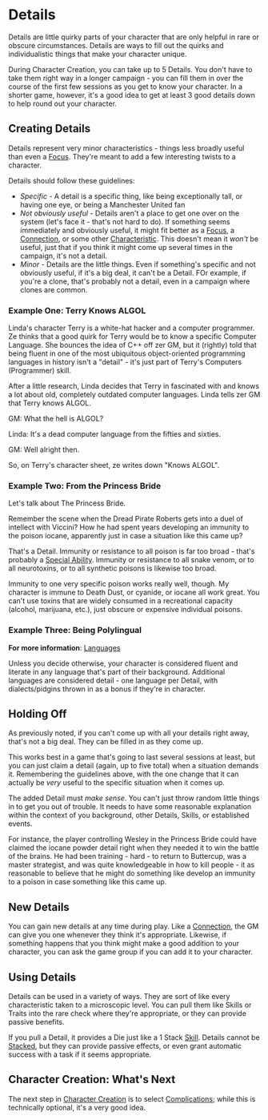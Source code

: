 # Details

Details are little quirky parts of your character that are only helpful in rare or obscure circumstances. Details are ways to fill out the quirks and individualistic things that make your character unique.

During Character Creation, you can take up to 5 Details. You don't have to take them right way in a longer campaign - you can fill them in over the course of the first few sessions as you get to know your character. In a shorter game, however, it's a good idea to get at least 3 good details down to help round out your character.

## Creating Details

Details represent very minor characteristics - things less broadly useful than even a [Focus](Skills.md). They're meant to add a few interesting twists to a character.

Details should follow these guidelines:

- *Specific* - A detail is a specific thing, like being exceptionally tall, or having one eye, or being a Manchester United fan
- *Not obviously useful* - Details aren't a place to get one over on the system (let's face it - that's not hard to do). If something seems immediately and obviously useful, it might fit better as a [Focus](Skills.md), a [Connection](Connections.md), or some other [Characteristic](Characteristic.md). This doesn't mean it *won't* be useful, just that if you think it might come up several times in the campaign, it's not a detail.
- *Minor* - Details are the little things. Even if something's specific and not obviously useful, if it's a big deal, it can't be a Detail. FOr example, if you're a clone, that's probably not a detail, even in a campaign where clones are common.

### Example One: Terry Knows ALGOL

Linda's character Terry is a white-hat hacker and a computer programmer. Ze thinks that a good quirk for Terry would be to know a specific Computer Language. She bounces the idea of C++ off zer GM, but it (rightly) told that being fluent in one of the most ubiquitous object-oriented programming languages in history isn't a "detail" - it's just part of Terry's Computers (Programmer) skill.

After a little research, Linda decides that Terry in fascinated with and knows a lot about old, completely outdated computer languages. Linda tells zer GM that Terry knows ALGOL.

GM: What the hell is ALGOL?

Linda: It's a dead computer language from the fifties and sixties.

GM: Well alright then.

So, on Terry's character sheet, ze writes down "Knows ALGOL".

### Example Two: From the Princess Bride

Let's talk about The Princess Bride.

Remember the scene when the Dread Pirate Roberts gets into a duel of intellect with Viccini? How he had spent years developing an immunity to the poison iocane, apparently just in case a situation like this came up?

That's a Detail. Immunity or resistance to all poison is far too broad - that's probably a [Special Ability](SpecialAbilities.md). Immunity or resistance to all snake venom, or to all neurotoxins, or to all synthetic poisons is likewise too broad.

Immunity to one very specific poison works really well, though. My character is immune to Death Dust, or cyanide, or iocane all work great. You can't use toxins that are widely consumed in a recreational capacity (alcohol, marijuana, etc.), just obscure or expensive individual poisons.

### Example Three: Being Polylingual

**For more information**: [Languages](Languages.md)

Unless you decide otherwise, your character is considered fluent and literate in any language that's part of their background. Additional languages are considered detail - one language per Detail, with dialects/pidgins thrown in as a bonus if they're in character.

## Holding Off

As previously noted, if you can't come up with all your details right away, that's not a big deal. They can be filled in as they come up.

This works best in a game that's going to last several sessions at least, but you can just claim a detail (again, up to five total) when a situation demands it. Remembering the guidelines above, with the one change that it can actually be *very* useful to the specific situation when it comes up.

The added Detail must *make sense*. You can't just throw random little things in to get you out of trouble. It needs to have some reasonable explanation within the context of you background, other Details, Skills, or established events.

For instance, the player controlling Wesley in the Princess Bride could have claimed the iocane powder detail right when they needed it to win the battle of the brains. He had been training - hard - to return to Buttercup, was a master strategist, and was quite knowledgeable in how to kill people - it as reasonable to believe that he might do something like develop an immunity to a poison in case something like this came up.

## New Details

You can gain new details at any time during play. Like a [Connection](Connections.md), the GM can give you one whenever they think it's appropriate. Likewise, if something happens that you think might make a good addition to your character, you can ask the game group if you can add it to your character.

## Using Details

Details can be used in a variety of ways. They are sort of like every characteristic taken to a microscopic level. You can pull them like Skills or Traits into the rare check where they're appropriate, or they can provide passive benefits.

If you pull a Detail, it provides a Die just like a 1 Stack [Skill](Skills.md). Details cannot be [Stacked](Stack.md), but they can provide passive effects, or even grant automatic success with a task if it seems appropriate.

## Character Creation: What's Next

The next step in [Character Creation](CCSummary.md) is to select [Complications](Complications.md); while this is technically optional, it's a very good idea.
